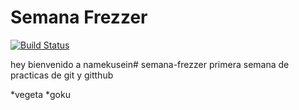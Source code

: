 # Semana Frezzer
[![Build Status](https://static.wikia.nocookie.net/niveldepoder/images/7/7b/Freezer_First_Form.png/revision/latest?cb=20160301155625&path-prefix=es)](https://static.wikia.nocookie.net/niveldepoder/images/7/7b/Freezer_First_Form.png/revision/latest?cb=20160301155625&path-prefix=es)

hey bienvenido a namekusein# semana-frezzer
primera semana de practicas de git y gitthub

*vegeta
*goku
